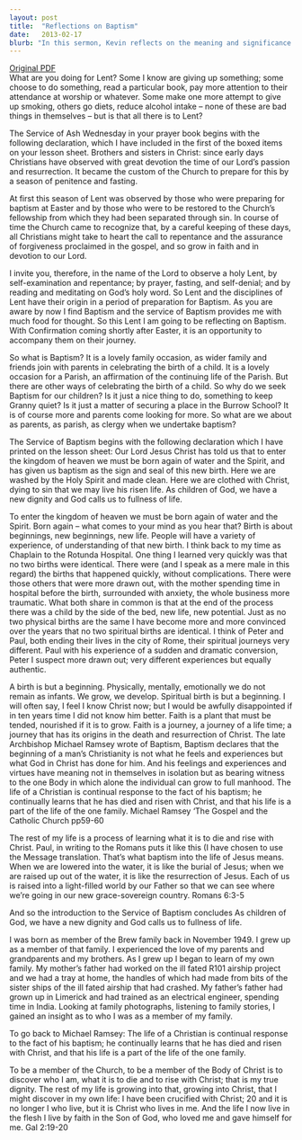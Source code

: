 ```yaml
---
layout: post
title:  "Reflections on Baptism"
date:   2013-02-17
blurb: "In this sermon, Kevin reflects on the meaning and significance of baptism. He explores the concept of spiritual birth and growth, emphasizing that faith is a journey that must be nurtured and developed. Kevin also discusses the importance of understanding our identity as members of the Body of Christ and the continual learning process involved in living a Christian life."
---
```

[Original PDF](/assets/pdf/lent12013.pdf)    
What are you doing for Lent? Some I know are giving up something; some choose to do something, read a particular book, pay more attention to their attendance at worship or whatever. Some make one more attempt to give up smoking, others go diets, reduce alcohol intake – none of these are bad things in themselves – but is that all there is to Lent?

The Service of Ash Wednesday in your prayer book begins with the following declaration, which I have included in the first of the boxed items on your lesson sheet. Brothers and sisters in Christ: since early days Christians have observed with great devotion the time of our Lord’s passion and resurrection. It became the custom of the Church to prepare for this by a season of penitence and fasting.

At first this season of Lent was observed by those who were preparing for baptism at Easter and by those who were to be restored to the Church’s fellowship from which they had been separated through sin. In course of time the Church came to recognize that, by a careful keeping of these days, all Christians might take to heart the call to repentance and the assurance of forgiveness proclaimed in the gospel, and so grow in faith and in devotion to our Lord.

I invite you, therefore, in the name of the Lord to observe a holy Lent, by self-examination and repentance; by prayer, fasting, and self-denial; and by reading and meditating on God’s holy word. So Lent and the disciplines of Lent have their origin in a period of preparation for Baptism. As you are aware by now I find Baptism and the service of Baptism provides me with much food for thought. So this Lent I am going to be reflecting on Baptism. With Confirmation coming shortly after Easter, it is an opportunity to accompany them on their journey.

So what is Baptism? It is a lovely family occasion, as wider family and friends join with parents in celebrating the birth of a child. It is a lovely occasion for a Parish, an affirmation of the continuing life of the Parish. But there are other ways of celebrating the birth of a child. So why do we seek Baptism for our children? Is it just a nice thing to do, something to keep Granny quiet? Is it just a matter of securing a place in the Burrow School? It is of course more and parents come looking for more. So what are we about as parents, as parish, as clergy when we undertake baptism?

The Service of Baptism begins with the following declaration which I have printed on the lesson sheet: Our Lord Jesus Christ has told us that to enter the kingdom of heaven we must be born again of water and the Spirit, and has given us baptism as the sign and seal of this new birth. Here we are washed by the Holy Spirit and made clean. Here we are clothed with Christ, dying to sin that we may live his risen life. As children of God, we have a new dignity and God calls us to fullness of life.

To enter the kingdom of heaven we must be born again of water and the Spirit. Born again – what comes to your mind as you hear that? Birth is about beginnings, new beginnings, new life. People will have a variety of experience, of understanding of that new birth. I think back to my time as Chaplain to the Rotunda Hospital. One thing I learned very quickly was that no two births were identical. There were (and I speak as a mere male in this regard) the births that happened quickly, without complications. There were those others that were more drawn out, with the mother spending time in hospital before the birth, surrounded with anxiety, the whole business more traumatic. What both share in common is that at the end of the process there was a child by the side of the bed, new life, new potential. Just as no two physical births are the same I have become more and more convinced over the years that no two spiritual births are identical. I think of Peter and Paul, both ending their lives in the city of Rome, their spiritual journeys very different. Paul with his experience of a sudden and dramatic conversion, Peter I suspect more drawn out; very different experiences but equally authentic.

A birth is but a beginning. Physically, mentally, emotionally we do not remain as infants. We grow, we develop. Spiritual birth is but a beginning. I will often say, I feel I know Christ now; but I would be awfully disappointed if in ten years time I did not know him better. Faith is a plant that must be tended, nourished if it is to grow. Faith is a journey, a journey of a life time; a journey that has its origins in the death and resurrection of Christ. The late Archbishop Michael Ramsey wrote of Baptism, Baptism declares that the beginning of a man’s Christianity is not what he feels and experiences but what God in Christ has done for him. And his feelings and experiences and virtues have meaning not in themselves in isolation but as bearing witness to the one Body in which alone the individual can grow to full manhood. The life of a Christian is continual response to the fact of his baptism; he continually learns that he has died and risen with Christ, and that his life is a part of the life of the one family. Michael Ramsey ‘The Gospel and the Catholic Church pp59-60

The rest of my life is a process of learning what it is to die and rise with Christ. Paul, in writing to the Romans puts it like this (I have chosen to use the Message translation. That’s what baptism into the life of Jesus means. When we are lowered into the water, it is like the burial of Jesus; when we are raised up out of the water, it is like the resurrection of Jesus. Each of us is raised into a light-filled world by our Father so that we can see where we’re going in our new grace-sovereign country. Romans 6:3-5

And so the introduction to the Service of Baptism concludes As children of God, we have a new dignity and God calls us to fullness of life.

I was born as member of the Brew family back in November 1949. I grew up as a member of that family. I experienced the love of my parents and grandparents and my brothers. As I grew up I began to learn of my own family. My mother’s father had worked on the ill fated R101 airship project and we had a tray at home, the handles of which had made from bits of the sister ships of the ill fated airship that had crashed. My father’s father had grown up in Limerick and had trained as an electrical engineer, spending time in India. Looking at family photographs, listening to family stories, I gained an insight as to who I was as a member of my family.

To go back to Michael Ramsey: The life of a Christian is continual response to the fact of his baptism; he continually learns that he has died and risen with Christ, and that his life is a part of the life of the one family.

To be a member of the Church, to be a member of the Body of Christ is to discover who I am, what it is to die and to rise with Christ; that is my true dignity. The rest of my life is growing into that, growing into Christ, that I might discover in my own life: I have been crucified with Christ; 20 and it is no longer I who live, but it is Christ who lives in me. And the life I now live in the flesh I live by faith in the Son of God, who loved me and gave himself for me. Gal 2:19-20
